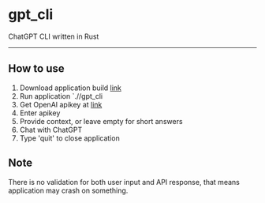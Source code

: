 # gpt_cli
ChatGPT CLI written in Rust

---
## How to use
1. Download application build [link](https://github.com/darkgraycat/gpt_cli/blob/main/target/release/gpt_cli)
2. Run application `./<your-folder>/gpt_cli
3. Get OpenAI apikey at [link](https://platform.openai.com/account/api-keys)
4. Enter apikey
5. Provide context, or leave empty for short answers
6. Chat with ChatGPT
7. Type 'quit' to close application

## Note
There is no validation for both user input and API response, that means application may crash on something.
